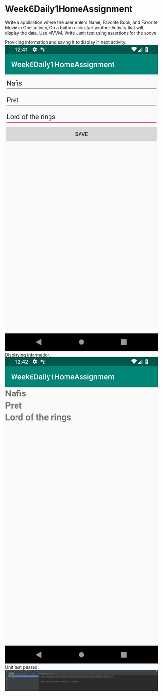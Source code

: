 # Week6Daily1HomeAssignment
Write a application where the user enters Name, Favorite Book, and Favorite Movie in One activity, On a button click start another Activity that will display the data. Use MVVM. Write Junit test using assertions for the above

Providing information and saving it to display in next activity.
![](app/src/main/res/drawable/screenshot_1.png)
Displaying information.
![](app/src/main/res/drawable/screenshot_2.png)
Unit test passed.
![](app/src/main/res/drawable/screenshot_3.png)
